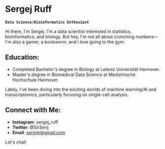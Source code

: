 # Sergej Ruff

**`Data Science/Bioinformatics Enthusiast`**


Hi there, I'm Sergej. I'm a data scientist interested in statistics, bioinformatics, and biology. But hey, I'm not all about crunching numbers—I'm also a gamer, a bookworm, and I love going to the gym.

## Education:

- Completed Bachelor's degree in Biology at Leibniz Universität Hannover.
- Master's degree in Biomedical Data Science at Medizinische Hochschule Hannover.

Lately, I've been diving into the exciting worlds of machine learning/AI and transcriptomics, particularly focusing on single-cell analysis.

## Connect with Me:

- **Instagram**: sergej_ruff
- **Twitter**: @SirSerij
- **Email**: serijnh@gmail.com

Let's chat!


<!---
SergejRuff/SergejRuff is a ✨ special ✨ repository because its `README.md` (this file) appears on your GitHub profile.
You can click the Preview link to take a look at your changes.
--->
